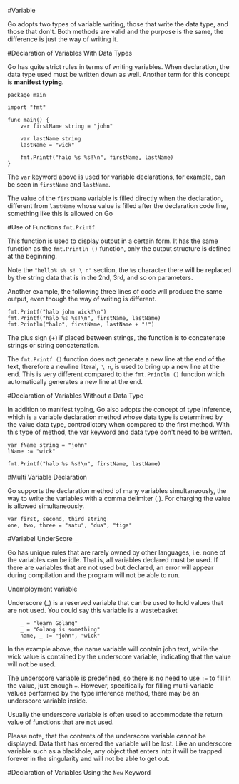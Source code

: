 #Variable

Go adopts two types of variable writing, those that write the data type, and those that don't. Both methods are valid and the purpose is the same, the difference is just the way of writing it.

#Declaration of Variables With Data Types

Go has quite strict rules in terms of writing variables. When declaration, the data type used must be written down as well. Another term for this concept is **manifest typing**.

``` 
package main

import "fmt"

func main() {
    var firstName string = "john"

    var lastName string
    lastName = "wick"

    fmt.Printf("halo %s %s!\n", firstName, lastName)
}
````

The ```var``` keyword above is used for variable declarations, for example, can be seen in ```firstName``` and ```lastName```.

The value of the ```firstName``` variable is filled directly when the declaration, different from ```lastName``` whose value is filled after the declaration code line, something like this is allowed on Go

#Use of Functions ```fmt.Printf```

This function is used to display output in a certain form. It has the same function as the ```fmt.Println ()``` function, only the output structure is defined at the beginning.

Note the ```"hello% s% s! \ n"``` section, the ```%s``` character there will be replaced by the string data that is in the 2nd, 3rd, and so on parameters.

Another example, the following three lines of code will produce the same output, even though the way of writing is different.

```
fmt.Printf("halo john wick!\n")
fmt.Printf("halo %s %s!\n", firstName, lastName)
fmt.Println("halo", firstName, lastName + "!")

```

The plus sign (+) if placed between strings, the function is to concatenate strings or string concatenation.

The ```fmt.Printf ()``` function does not generate a new line at the end of the text, therefore a newline literal,``` \ n```, is used to bring up a new line at the end. This is very different compared to the ```fmt.Println ()``` function which automatically generates a new line at the end.

#Declaration of Variables Without a Data Type

In addition to manifest typing, Go also adopts the concept of type inference, which is a variable declaration method whose data type is determined by the value data type, contradictory when compared to the first method. With this type of method, the var keyword and data type don't need to be written.

```
var fName string = "john"
lName := "wick"

fmt.Printf("halo %s %s!\n", firstName, lastName)
```

#Multi Variable Declaration

Go supports the declaration method of many variables simultaneously, the way to write the variables with a comma delimiter (,). For charging the value is allowed simultaneously.

```
var first, second, third string
one, two, three = "satu", "dua", "tiga"

````

#Variabel UnderScore ```_```

Go has unique rules that are rarely owned by other languages, i.e. none of the variables can be idle. That is, all variables declared must be used. If there are variables that are not used but declared, an error will appear during compilation and the program will not be able to run.

Unemployment variable

Underscore (_) is a reserved variable that can be used to hold values that are not used. You could say this variable is a wastebasket

```
    _ = "learn Golang"
    _ = "Golang is something"
    name, _ := "john", "wick"

```

In the example above, the name variable will contain john text, while the wick value is contained by the underscore variable, indicating that the value will not be used.

The underscore variable is predefined, so there is no need to use ```:=``` to fill in the value, just enough ```=```. However, specifically for filling multi-variable values performed by the type inference method, there may be an underscore variable inside.

Usually the underscore variable is often used to accommodate the return value of functions that are not used.

Please note, that the contents of the underscore variable cannot be displayed. Data that has entered the variable will be lost. Like an underscore variable such as a blackhole, any object that enters into it will be trapped forever in the singularity and will not be able to get out.

#Declaration of Variables Using the ```New``` Keyword

    